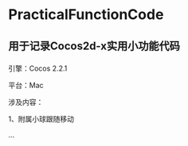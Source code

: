 # PracticalFunctionCode
## 用于记录Cocos2d-x实用小功能代码<p>
引擎：Cocos 2.2.1<p><p>
平台：Mac<p>

涉及内容：<p>
1、附属小球跟随移动<p>
...
